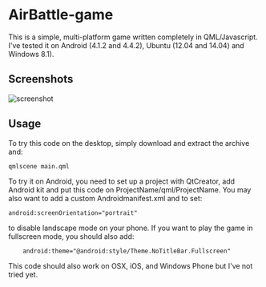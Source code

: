 AirBattle-game
==============

This is a simple, multi-platform game written completely in QML/Javascript.
I've tested it on Android (4.1.2 and 4.4.2), Ubuntu (12.04 and 14.04) and Windows 8.1).

Screenshots
--------------

![screenshot](http://s27.postimg.org/q8426to3n/g3233.png)



Usage
--------------
To try this code on the desktop, simply download and extract the archive and:

    qmlscene main.qml
    
To try it on Android, you need to set up a project with QtCreator, add Android kit and put this code on ProjectName/qml/ProjectName. 
You may also want to add a custom Androidmanifest.xml and to set:
    
    android:screenOrientation="portrait" 

to disable landscape mode on your phone.
If you want to play the game in fullscreen mode, you should also add:

        android:theme="@android:style/Theme.NoTitleBar.Fullscreen"

This code should also work on OSX, iOS, and Windows Phone  but I've not tried yet.
    
